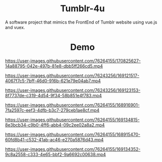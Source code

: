 <h1 align="center">Tumblr-4u </h1>

<p > A software project that mimics the FrontEnd of Tumblr website using vue.js and vuex. </p>
<h1 align="center">Demo </h1>









https://user-images.githubusercontent.com/76264155/170825627-14a88795-042e-497b-81e8-dbb5ff266cd5.mp4





https://user-images.githubusercontent.com/76243256/169121517-4067f7c5-7bff-46d0-916b-621e79e04ab7.mp4

 


https://user-images.githubusercontent.com/76243256/169123153-8f7737de-c319-4d54-9f34-58b851e4f783.mp4




https://user-images.githubusercontent.com/76264155/168916901-7fa2597c-eef3-4dfb-b3c7-279ceb1ae8cf.mp4





https://user-images.githubusercontent.com/76264155/169134815-8e3bcb34-c9b0-4ff6-abb4-09c2ee02a8a2.mp4




https://user-images.githubusercontent.com/76264155/168915470-60fd8b41-c532-41ab-ac46-e270a5876d43.mp4





https://user-images.githubusercontent.com/76264155/169134352-9c8a2558-c333-4e65-bbf2-9a6692c00638.mp4

